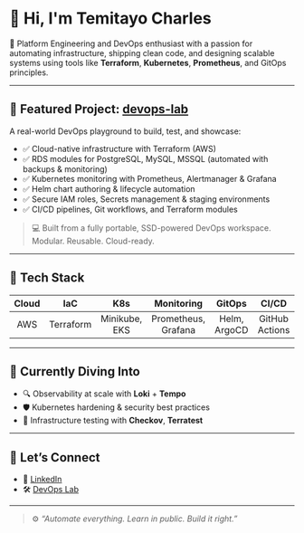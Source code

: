 # 👋 Hi, I'm Temitayo Charles

🎯 Platform Engineering and DevOps enthusiast with a passion for automating infrastructure, shipping clean code, and designing scalable systems using tools like **Terraform**, **Kubernetes**, **Prometheus**, and GitOps principles.

---

## 🚀 Featured Project: [devops-lab](https://github.com/temitayocharles/devops-lab)

A real-world DevOps playground to build, test, and showcase:

- ✅ Cloud-native infrastructure with Terraform (AWS)
- ✅ RDS modules for PostgreSQL, MySQL, MSSQL (automated with backups & monitoring)
- ✅ Kubernetes monitoring with Prometheus, Alertmanager & Grafana
- ✅ Helm chart authoring & lifecycle automation
- ✅ Secure IAM roles, Secrets management & staging environments
- ✅ CI/CD pipelines, Git workflows, and Terraform modules

> 💻 Built from a fully portable, SSD-powered DevOps workspace. Modular. Reusable. Cloud-ready.

---

## 🧰 Tech Stack

| Cloud | IaC | K8s | Monitoring | GitOps | CI/CD |
|:-----:|:---:|:--:|:----------:|:------:|:----:|
| AWS | Terraform | Minikube, EKS | Prometheus, Grafana | Helm, ArgoCD | GitHub Actions |

---

## 🧠 Currently Diving Into

- 🔍 Observability at scale with **Loki** + **Tempo**
- 🛡️ Kubernetes hardening & security best practices
- 🧪 Infrastructure testing with **Checkov**, **Terratest**

---

## 💬 Let’s Connect

- 🧳 [LinkedIn](https://linkedin.com/in/temitayocharles)
- 🛠️ [DevOps Lab](https://github.com/temitayocharles/devops-lab)

---

> ⚙️ _“Automate everything. Learn in public. Build it right.”_
